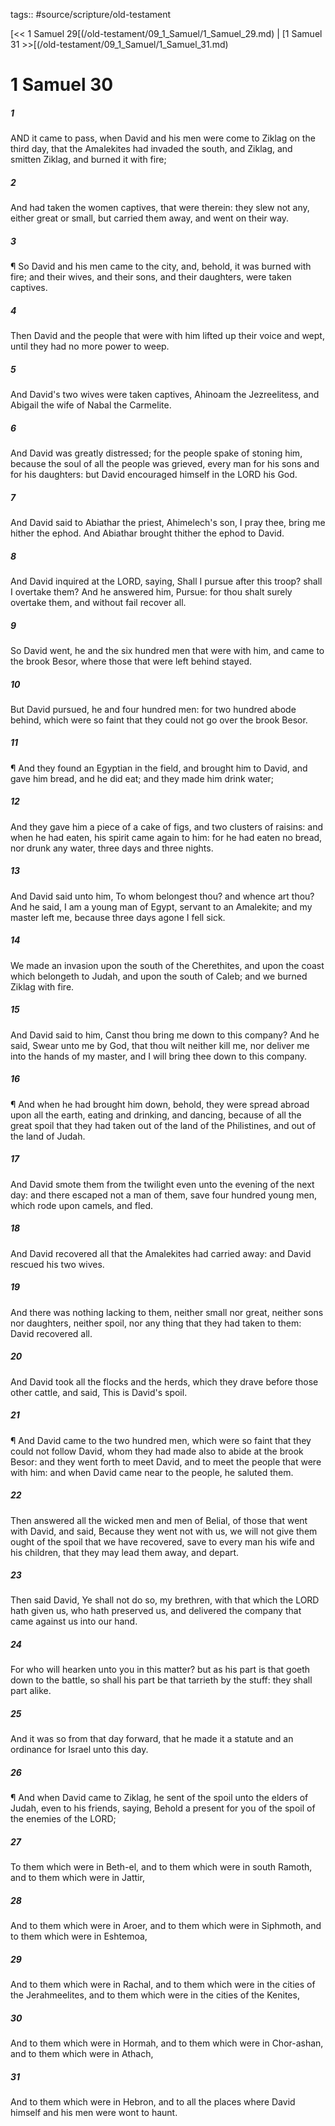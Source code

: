 tags:: #source/scripture/old-testament

[<< 1 Samuel 29[(/old-testament/09_1_Samuel/1_Samuel_29.md) | [1 Samuel 31 >>[(/old-testament/09_1_Samuel/1_Samuel_31.md)

# 1 Samuel 30

##### 1

AND it came to pass, when David and his men were come to Ziklag on the third day, that the Amalekites had invaded the south, and Ziklag, and smitten Ziklag, and burned it with fire;

##### 2

And had taken the women captives, that were therein: they slew not any, either great or small, but carried them away, and went on their way.

##### 3

¶ So David and his men came to the city, and, behold, it was burned with fire; and their wives, and their sons, and their daughters, were taken captives.

##### 4

Then David and the people that were with him lifted up their voice and wept, until they had no more power to weep.

##### 5

And David's two wives were taken captives, Ahinoam the Jezreelitess, and Abigail the wife of Nabal the Carmelite.

##### 6

And David was greatly distressed; for the people spake of stoning him, because the soul of all the people was grieved, every man for his sons and for his daughters: but David encouraged himself in the LORD his God.

##### 7

And David said to Abiathar the priest, Ahimelech's son, I pray thee, bring me hither the ephod. And Abiathar brought thither the ephod to David.

##### 8

And David inquired at the LORD, saying, Shall I pursue after this troop? shall I overtake them? And he answered him, Pursue: for thou shalt surely overtake them, and without fail recover all.

##### 9

So David went, he and the six hundred men that were with him, and came to the brook Besor, where those that were left behind stayed.

##### 10

But David pursued, he and four hundred men: for two hundred abode behind, which were so faint that they could not go over the brook Besor.

##### 11

¶ And they found an Egyptian in the field, and brought him to David, and gave him bread, and he did eat; and they made him drink water;

##### 12

And they gave him a piece of a cake of figs, and two clusters of raisins: and when he had eaten, his spirit came again to him: for he had eaten no bread, nor drunk any water, three days and three nights.

##### 13

And David said unto him, To whom belongest thou? and whence art thou? And he said, I am a young man of Egypt, servant to an Amalekite; and my master left me, because three days agone I fell sick.

##### 14

We made an invasion upon the south of the Cherethites, and upon the coast which belongeth to Judah, and upon the south of Caleb; and we burned Ziklag with fire.

##### 15

And David said to him, Canst thou bring me down to this company? And he said, Swear unto me by God, that thou wilt neither kill me, nor deliver me into the hands of my master, and I will bring thee down to this company.

##### 16

¶ And when he had brought him down, behold, they were spread abroad upon all the earth, eating and drinking, and dancing, because of all the great spoil that they had taken out of the land of the Philistines, and out of the land of Judah.

##### 17

And David smote them from the twilight even unto the evening of the next day: and there escaped not a man of them, save four hundred young men, which rode upon camels, and fled.

##### 18

And David recovered all that the Amalekites had carried away: and David rescued his two wives.

##### 19

And there was nothing lacking to them, neither small nor great, neither sons nor daughters, neither spoil, nor any thing that they had taken to them: David recovered all.

##### 20

And David took all the flocks and the herds, which they drave before those other cattle, and said, This is David's spoil.

##### 21

¶ And David came to the two hundred men, which were so faint that they could not follow David, whom they had made also to abide at the brook Besor: and they went forth to meet David, and to meet the people that were with him: and when David came near to the people, he saluted them.

##### 22

Then answered all the wicked men and men of Belial, of those that went with David, and said, Because they went not with us, we will not give them ought of the spoil that we have recovered, save to every man his wife and his children, that they may lead them away, and depart.

##### 23

Then said David, Ye shall not do so, my brethren, with that which the LORD hath given us, who hath preserved us, and delivered the company that came against us into our hand.

##### 24

For who will hearken unto you in this matter? but as his part is that goeth down to the battle, so shall his part be that tarrieth by the stuff: they shall part alike.

##### 25

And it was so from that day forward, that he made it a statute and an ordinance for Israel unto this day.

##### 26

¶ And when David came to Ziklag, he sent of the spoil unto the elders of Judah, even to his friends, saying, Behold a present for you of the spoil of the enemies of the LORD;

##### 27

To them which were in Beth-el, and to them which were in south Ramoth, and to them which were in Jattir,

##### 28

And to them which were in Aroer, and to them which were in Siphmoth, and to them which were in Eshtemoa,

##### 29

And to them which were in Rachal, and to them which were in the cities of the Jerahmeelites, and to them which were in the cities of the Kenites,

##### 30

And to them which were in Hormah, and to them which were in Chor-ashan, and to them which were in Athach,

##### 31

And to them which were in Hebron, and to all the places where David himself and his men were wont to haunt.

